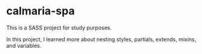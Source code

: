 # calmaria-spa
This is a SASS project for study purposes.

In this project, I learned more about nesting styles, partials, extends, mixins, and variables.
